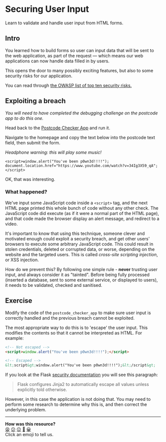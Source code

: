 # Securing User Input

Learn to validate and handle user input from HTML forms.

## Intro

You learned how to build forms so user can input data that will be sent to the
web application, as part of the request — which means our web applications can
now handle data filled in by users.

This opens the door to many possibly exciting features, but also to some
security risks for our application.

You can read through [the OWASP list of top ten security
risks.](https://owasp.org/www-project-top-ten/)

## Exploiting a breach

_You will need to have completed the debugging challenge on the postcode app to
do this one._

Head back to the [Postcode Checker
App](../projects_to_debug/postcode_checker_app) and run it.

Navigate to the homepage and copy the text below into the postcode text field,
then submit the form.

_Headphone warning: this will play some music!_

```
<script>window.alert("You've been p0wn3d!!!!"); document.location.href="https://www.youtube.com/watch?v=34Ig3X59_qA";</script>
```

OK, that was interesting.

### What happened?

We've input some JavaScript code inside a `<script>` tag, and the next HTML page
printed this whole bunch of code without any other check. The JavaScript code
did execute (as if it were a normal part of the HTML page), and that code made
the browser display an alert message, and redirect to a video.

It's important to know that using this technique, someone clever and motivated
enough could exploit a security breach, and get other users' browsers to execute
some arbitrary JavaScript code. This could result in stolen credentials, deleted
or corrupted data, or worse, depending on the website and the targeted users.
This is called _cross-site scripting injection_, or XSS injection.

How do we prevent this? By following one simple rule - **never** trusting user
input, and always consider it as "tainted". Before being fully processed
(inserted a database, sent to some external service, or displayed to users), it
needs to be validated, checked and sanitised.

## Exercise

Modify the code of the `postcode_checker_app` to make sure user input is
correctly handled and the previous breach cannot be exploited. 

The most appropriate way to do this is to 'escape' the user input. This modifies
the contents so that it cannot be interpreted as HTML. For example:

```html
<!-- Not escaped -->
<script>window.alert("You've been p0wn3d!!!!");</script>

<!-- Escaped -->
&lt;script&gt;window.alert("You've been p0wn3d!!!!");&lt;/script&gt;
```

If you look at the Flask [security
documentation](https://flask.palletsprojects.com/en/2.2.x/security/) you will
see this paragraph:

> Flask configures Jinja2 to automatically escape all values unless explicitly
> told otherwise.

However, in this case the application is not doing that. You may need to perform
some research to determine why this is, and then correct the underlying problem.


<!-- BEGIN GENERATED SECTION DO NOT EDIT -->

---

**How was this resource?**  
[😫](https://airtable.com/shrUJ3t7KLMqVRFKR?prefill_Repository=makersacademy%2Fweb-applications-in-python&prefill_File=html_challenges%2F06_securing_user_input.md&prefill_Sentiment=😫) [😕](https://airtable.com/shrUJ3t7KLMqVRFKR?prefill_Repository=makersacademy%2Fweb-applications-in-python&prefill_File=html_challenges%2F06_securing_user_input.md&prefill_Sentiment=😕) [😐](https://airtable.com/shrUJ3t7KLMqVRFKR?prefill_Repository=makersacademy%2Fweb-applications-in-python&prefill_File=html_challenges%2F06_securing_user_input.md&prefill_Sentiment=😐) [🙂](https://airtable.com/shrUJ3t7KLMqVRFKR?prefill_Repository=makersacademy%2Fweb-applications-in-python&prefill_File=html_challenges%2F06_securing_user_input.md&prefill_Sentiment=🙂) [😀](https://airtable.com/shrUJ3t7KLMqVRFKR?prefill_Repository=makersacademy%2Fweb-applications-in-python&prefill_File=html_challenges%2F06_securing_user_input.md&prefill_Sentiment=😀)  
Click an emoji to tell us.

<!-- END GENERATED SECTION DO NOT EDIT -->
